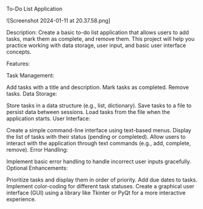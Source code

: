 To-Do List Application

![Screenshot 2024-01-11 at 20.37.58.png]

Description:
Create a basic to-do list application that allows users to add tasks, mark them as complete, and remove them. This project will help you practice working with data storage, user input, and basic user interface concepts.

Features:

Task Management:

Add tasks with a title and description.
Mark tasks as completed.
Remove tasks.
Data Storage:

Store tasks in a data structure (e.g., list, dictionary).
Save tasks to a file to persist data between sessions.
Load tasks from the file when the application starts.
User Interface:

Create a simple command-line interface using text-based menus.
Display the list of tasks with their status (pending or completed).
Allow users to interact with the application through text commands (e.g., add, complete, remove).
Error Handling:

Implement basic error handling to handle incorrect user inputs gracefully.
Optional Enhancements:

Prioritize tasks and display them in order of priority.
Add due dates to tasks.
Implement color-coding for different task statuses.
Create a graphical user interface (GUI) using a library like Tkinter or PyQt for a more interactive experience.
